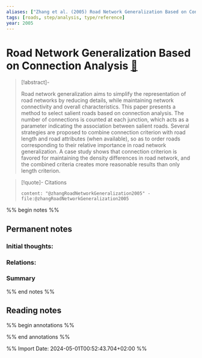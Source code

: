 ```yaml
---
aliases: ["Zhang et al. (2005) Road Network Generalization Based on Connection Analysis"]
tags: [roads, step/analysis, type/reference]
year: 2005
---
```

# Road Network Generalization Based on Connection Analysis [📖](zotero://select/library/items/N5FQM28W)

> [!abstract]-
> 
> Road network generalization aims to simplify the representation of road networks by reducing details, while maintaining network connectivity and overall characteristics. This paper presents a method to select salient roads based on connection analysis. The number of connections is counted at each junction, which acts as a parameter indicating the association between salient roads. Several strategies are proposed to combine connection criterion with road length and road attributes (when available), so as to order roads corresponding to their relative importance in road network generalization. A case study shows that connection criterion is favored for maintaining the density differences in road network, and the combined criteria creates more reasonable results than only length criterion.
> 

> [!quote]- Citations
> 
> ```query
> content: "@zhangRoadNetworkGeneralization2005" -file:@zhangRoadNetworkGeneralization2005
> ```

%% begin notes %%
## Permanent notes
### Initial thoughts:


### Relations:


### Summary


%% end notes %%
## Reading notes
%% begin annotations %%

%% end annotations %%



%% Import Date: 2024-05-01T00:52:43.704+02:00 %%
